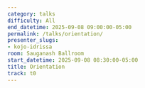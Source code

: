 ```yaml
---
category: talks
difficulty: All
end_datetime: 2025-09-08 09:00:00-05:00
permalink: /talks/orientation/
presenter_slugs:
- kojo-idrissa
room: Sauganash Ballroom
start_datetime: 2025-09-08 08:30:00-05:00
title: Orientation
track: t0
---
```

